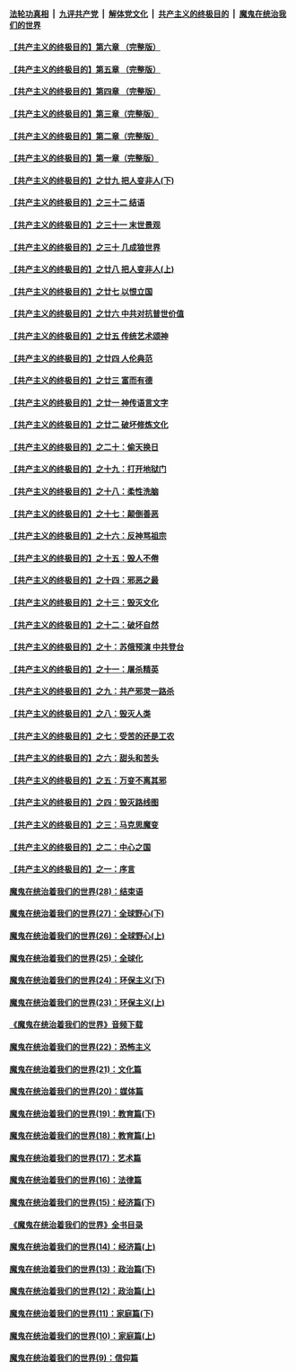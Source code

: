 ####  [法轮功真相](../../../../basic/blob/master/README.md?t=12100826) &nbsp;|&nbsp; [九评共产党](../../../../9ping.md/blob/master/README.md?t=12100826) &nbsp;|&nbsp; [解体党文化](../../../../jtdwh.md/blob/master/README.md?t=12100826)  &nbsp;|&nbsp; [共产主义的终极目的](../../../../gczydzjmd.md/blob/master/README.md?t=12100826) &nbsp;|&nbsp; [魔鬼在统治我们的世界](../../../../mgztzwmdsj.md/blob/master/README.md?t=12100826) 

#### [【共产主义的终极目的】第六章 （完整版）](../pages/nsc422/n11428913.md?t=12100826) 

#### [【共产主义的终极目的】第五章 （完整版）](../pages/nsc422/n11428912.md?t=12100826) 

#### [【共产主义的终极目的】第四章 （完整版）](../pages/nsc422/n11428907.md?t=12100826) 

#### [【共产主义的终极目的】第三章（完整版）](../pages/nsc422/n11428848.md?t=12100826) 

#### [【共产主义的终极目的】第二章（完整版）](../pages/nsc422/n11428831.md?t=12100826) 

#### [【共产主义的终极目的】第一章（完整版）](../pages/nsc422/n11417651.md?t=12100826) 

#### [【共产主义的终极目的】之廿九 把人变非人(下)](../pages/nsc422/n11344140.md?t=12100826) 

#### [【共产主义的终极目的】之三十二 结语](../pages/nsc422/n11360535.md?t=12100826) 

#### [【共产主义的终极目的】之三十一 末世景观](../pages/nsc422/n11351129.md?t=12100826) 

#### [【共产主义的终极目的】之三十 几成狼世界](../pages/nsc422/n11348280.md?t=12100826) 

#### [【共产主义的终极目的】之廿八 把人变非人(上)](../pages/nsc422/n11340492.md?t=12100826) 

#### [【共产主义的终极目的】之廿七 以恨立国](../pages/nsc422/n11336944.md?t=12100826) 

#### [【共产主义的终极目的】之廿六 中共对抗普世价值](../pages/nsc422/n11324785.md?t=12100826) 

#### [【共产主义的终极目的】之廿五 传统艺术颂神](../pages/nsc422/n11296396.md?t=12100826) 

#### [【共产主义的终极目的】之廿四 人伦典范](../pages/nsc422/n11296397.md?t=12100826) 

#### [【共产主义的终极目的】之廿三 富而有德](../pages/nsc422/n11283598.md?t=12100826) 

#### [【共产主义的终极目的】之廿一 神传语言文字](../pages/nsc422/n11263265.md?t=12100826) 

#### [【共产主义的终极目的】之廿二 破坏修炼文化](../pages/nsc422/n11245728.md?t=12100826) 

#### [【共产主义的终极目的】之二十：偷天换日](../pages/nsc422/n11238846.md?t=12100826) 

#### [【共产主义的终极目的】之十九：打开地狱门](../pages/nsc422/n11206376.md?t=12100826) 

#### [【共产主义的终极目的】之十八：柔性洗脑](../pages/nsc422/n11199994.md?t=12100826) 

#### [【共产主义的终极目的】之十七：颠倒善恶](../pages/nsc422/n11179782.md?t=12100826) 

#### [【共产主义的终极目的】之十六：反神骂祖宗](../pages/nsc422/n11166798.md?t=12100826) 

#### [【共产主义的终极目的】之十五：毁人不倦](../pages/nsc422/n11166792.md?t=12100826) 

#### [【共产主义的终极目的】之十四：邪恶之最](../pages/nsc422/n11150249.md?t=12100826) 

#### [【共产主义的终极目的】之十三：毁灭文化](../pages/nsc422/n11135227.md?t=12100826) 

#### [【共产主义的终极目的】之十二：破坏自然](../pages/nsc422/n11135214.md?t=12100826) 

#### [【共产主义的终极目的】之十：苏俄预演 中共登台](../pages/nsc422/n11118424.md?t=12100826) 

#### [【共产主义的终极目的】之十一：屠杀精英](../pages/nsc422/n11118442.md?t=12100826) 

#### [【共产主义的终极目的】之九：共产邪灵一路杀](../pages/nsc422/n11114139.md?t=12100826) 

#### [【共产主义的终极目的】之八：毁灭人类](../pages/nsc422/n11108503.md?t=12100826) 

#### [【共产主义的终极目的】之七：受苦的还是工农](../pages/nsc422/n11101809.md?t=12100826) 

#### [【共产主义的终极目的】之六：甜头和苦头](../pages/nsc422/n11096971.md?t=12100826) 

#### [【共产主义的终极目的】之五：万变不离其邪](../pages/nsc422/n11091285.md?t=12100826) 

#### [【共产主义的终极目的】之四：毁灭路线图](../pages/nsc422/n11086284.md?t=12100826) 

#### [【共产主义的终极目的】之三：马克思魔变](../pages/nsc422/n11061941.md?t=12100826) 

#### [【共产主义的终极目的】之二：中心之国](../pages/nsc422/n11047728.md?t=12100826) 

#### [【共产主义的终极目的】之一：序言](../pages/nsc422/n11086077.md?t=12100826) 

#### [魔鬼在统治着我们的世界(28)：结束语](../pages/nsc422/n10936246.md?t=12100826) 

#### [魔鬼在统治着我们的世界(27)：全球野心(下)](../pages/nsc422/n10928319.md?t=12100826) 

#### [魔鬼在统治着我们的世界(26)：全球野心(上)](../pages/nsc422/n10900318.md?t=12100826) 

#### [魔鬼在统治着我们的世界(25)：全球化](../pages/nsc422/n10788205.md?t=12100826) 

#### [魔鬼在统治着我们的世界(24)：环保主义(下)](../pages/nsc422/n10695307.md?t=12100826) 

#### [魔鬼在统治着我们的世界(23)：环保主义(上)](../pages/nsc422/n10688613.md?t=12100826) 

#### [《魔鬼在统治着我们的世界》音频下载](../pages/nsc422/n10635553.md?t=12100826) 

#### [魔鬼在统治着我们的世界(22)：恐怖主义](../pages/nsc422/n10614727.md?t=12100826) 

#### [魔鬼在统治着我们的世界(21)：文化篇](../pages/nsc422/n10597706.md?t=12100826) 

#### [魔鬼在统治着我们的世界(20)：媒体篇](../pages/nsc422/n10586579.md?t=12100826) 

#### [魔鬼在统治着我们的世界(19)：教育篇(下)](../pages/nsc422/n10564808.md?t=12100826) 

#### [魔鬼在统治着我们的世界(18)：教育篇(上)](../pages/nsc422/n10526970.md?t=12100826) 

#### [魔鬼在统治着我们的世界(17)：艺术篇](../pages/nsc422/n10499093.md?t=12100826) 

#### [魔鬼在统治着我们的世界(16)：法律篇](../pages/nsc422/n10485969.md?t=12100826) 

#### [魔鬼在统治着我们的世界(15)：经济篇(下)](../pages/nsc422/n10469975.md?t=12100826) 

#### [《魔鬼在统治着我们的世界》全书目录](../pages/nsc422/n10464261.md?t=12100826) 

#### [魔鬼在统治着我们的世界(14)：经济篇(上)](../pages/nsc422/n10457370.md?t=12100826) 

#### [魔鬼在统治着我们的世界(13)：政治篇(下)](../pages/nsc422/n10448270.md?t=12100826) 

#### [魔鬼在统治着我们的世界(12)：政治篇(上)](../pages/nsc422/n10444576.md?t=12100826) 

#### [魔鬼在统治着我们的世界(11)：家庭篇(下)](../pages/nsc422/n10440961.md?t=12100826) 

#### [魔鬼在统治着我们的世界(10)：家庭篇(上)](../pages/nsc422/n10435448.md?t=12100826) 

#### [魔鬼在统治着我们的世界(9)：信仰篇](../pages/nsc422/n10432159.md?t=12100826) 

